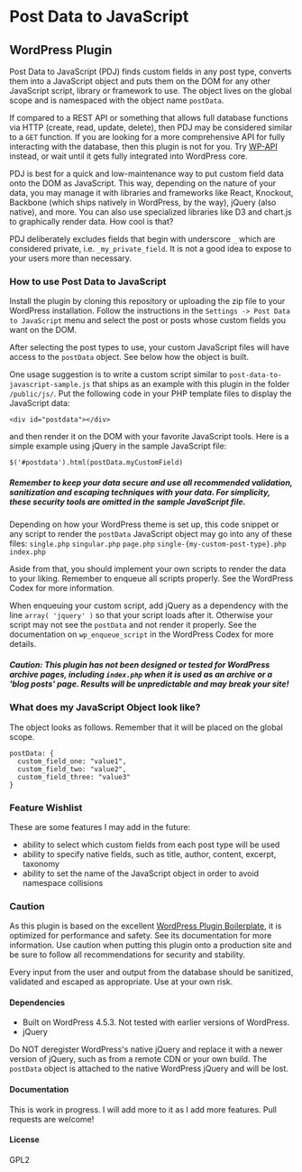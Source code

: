 # Post Data to JavaScript
## WordPress Plugin

Post Data to JavaScript (PDJ) finds custom fields in any post type, converts them into a JavaScript object and puts them on the DOM for any other JavaScript script, library or framework to use. The object lives on the global scope and is namespaced with the object name `postData`.

If compared to a REST API or something that allows full database functions via HTTP (create, read, update, delete), then PDJ may be considered similar to a `GET` function. If you are looking for a more comprehensive API for fully interacting with the database, then this plugin is not for you. Try [WP-API](http://v2.wp-api.org/) instead, or wait until it gets fully integrated into WordPress core.

PDJ is best for a quick and low-maintenance way to put custom field data onto the DOM as JavaScript. This way, depending on the nature of your data, you may manage it with libraries and frameworks like React, Knockout, Backbone (which ships natively in WordPress, by the way), jQuery (also native), and more. You can also use specialized libraries like D3 and chart.js to graphically render data. How cool is that?

PDJ deliberately excludes fields that begin with underscore `_` which are considered private, i.e. `_my_private_field`. It is not a good idea to expose to your users more than necessary.

### How to use Post Data to JavaScript
Install the plugin by cloning this repository or uploading the zip file to your WordPress installation. Follow the instructions in the `Settings -> Post Data to JavaScript` menu and select the post or posts whose custom fields you want on the DOM.

After selecting the post types to use, your custom JavaScript files will have access to the `postData` object. See below how the object is built.

One usage suggestion is to write a custom script similar to `post-data-to-javascript-sample.js` that ships as an example with this plugin in the folder `/public/js/`. Put the following code in your PHP template files to display the JavaScript data:

`<div id="postdata"></div>`

and then render it on the DOM with your favorite JavaScript tools. Here is a simple example using jQuery in the sample JavaScript file:

`$('#postdata').html(postData.myCustomField)`

##### Remember to keep your data secure and use all recommended validation, sanitization and escaping techniques with your data. For simplicity, these security tools are omitted in the sample JavaScript file.

Depending on how your WordPress theme is set up, this code snippet or any script to render the `postData` JavaScript object may go into any of these files:
`single.php`
`singular.php`
`page.php`
`single-{my-custom-post-type}.php`
`index.php`

Aside from that, you should implement your own scripts to render the data to your liking. Remember to enqueue all scripts properly. See the WordPress Codex for more information.

When enqueuing your custom script, add jQuery as a dependency with the line `array( 'jquery' )` so that your script loads after it. Otherwise your script may not see the `postData` and not render it properly. See the documentation on `wp_enqueue_script` in the WordPress Codex for more details.

##### Caution: This plugin has not been designed or tested for WordPress archive pages, including `index.php` when it is used as an archive or a 'blog posts' page. Results will be unpredictable and may break your site!

### What does my JavaScript Object look like?
The object looks as follows. Remember that it will be placed on the global scope.

```
postData: {
  custom_field_one: "value1",
  custom_field_two: "value2",
  custom_field_three: "value3"
}
```

### Feature Wishlist
These are some features I may add in the future:
- ability to select which custom fields from each post type will be used
- ability to specify native fields, such as title, author, content, excerpt, taxonomy
- ability to set the name of the JavaScript object in order to avoid namespace collisions


### Caution
As this plugin is based on the excellent [WordPress Plugin Boilerplate](http://wppb.io/), it is optimized for performance and safety. See its documentation for more information. Use caution when putting this plugin onto a production site and be sure to follow all recommendations for security and stability.

Every input from the user and output from the database should be sanitized, validated and escaped as appropriate. Use at your own risk.


#### Dependencies
- Built on WordPress 4.5.3. Not tested with earlier versions of WordPress.
- jQuery

Do NOT deregister WordPress's native jQuery and replace it with a newer version of jQuery, such as from a remote CDN or your own build. The `postData` object is attached to the native WordPress jQuery and will be lost.


#### Documentation
This is work in progress. I will add more to it as I add more features. Pull requests are welcome!


#### License
GPL2
